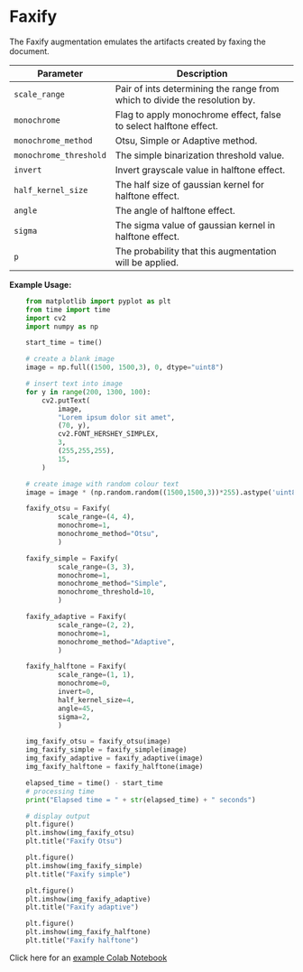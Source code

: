 # Faxify

The Faxify augmentation emulates the artifacts created by faxing the document.


| Parameter              | Description                                                                |
|------------------------|----------------------------------------------------------------------------|
| `scale_range`          | Pair of ints determining the range from which to divide the resolution by. |
| `monochrome`           | Flag to apply monochrome effect, false to select halftone effect.          |
| `monochrome_method`    | Otsu, Simple or Adaptive method.                                           |
| `monochrome_threshold` | The simple binarization threshold value.                                   |
| `invert`               | Invert grayscale value in halftone effect.                                 |
| `half_kernel_size`     | The half size of gaussian kernel for halftone effect.                      |
| `angle`                | The angle of halftone effect.                                              |
| `sigma`                | The sigma value of gaussian kernel in halftone effect.                     |
| `p`                    | The probability that this augmentation will be applied.                    |


**Example Usage:**
```python
    from matplotlib import pyplot as plt
    from time import time
    import cv2
    import numpy as np

    start_time = time()

    # create a blank image
    image = np.full((1500, 1500,3), 0, dtype="uint8")

    # insert text into image
    for y in range(200, 1300, 100):
        cv2.putText(
            image,
            "Lorem ipsum dolor sit amet",
            (70, y),
            cv2.FONT_HERSHEY_SIMPLEX,
            3,
            (255,255,255),
            15,
        )

    # create image with random colour text
    image = image * (np.random.random((1500,1500,3))*255).astype('uint8')

    faxify_otsu = Faxify(
            scale_range=(4, 4),
            monochrome=1,
            monochrome_method="Otsu",
            )

    faxify_simple = Faxify(
            scale_range=(3, 3),
            monochrome=1,
            monochrome_method="Simple",
            monochrome_threshold=10,
            )

    faxify_adaptive = Faxify(
            scale_range=(2, 2),
            monochrome=1,
            monochrome_method="Adaptive",
            )

    faxify_halftone = Faxify(
            scale_range=(1, 1),
            monochrome=0,
            invert=0,
            half_kernel_size=4,
            angle=45,
            sigma=2,
            )

    img_faxify_otsu = faxify_otsu(image)
    img_faxify_simple = faxify_simple(image)
    img_faxify_adaptive = faxify_adaptive(image)
    img_faxify_halftone = faxify_halftone(image)

    elapsed_time = time() - start_time
    # processing time
    print("Elapsed time = " + str(elapsed_time) + " seconds")

    # display output
    plt.figure()
    plt.imshow(img_faxify_otsu)
    plt.title("Faxify Otsu")

    plt.figure()
    plt.imshow(img_faxify_simple)
    plt.title("Faxify simple")

    plt.figure()
    plt.imshow(img_faxify_adaptive)
    plt.title("Faxify adaptive")

    plt.figure()
    plt.imshow(img_faxify_halftone)
    plt.title("Faxify halftone")
```


Click here for an [example Colab Notebook](https://colab.research.google.com/drive/12hxA5JDCi76hxmjFTotw0A3JmnwNpL6i?usp=sharing)
